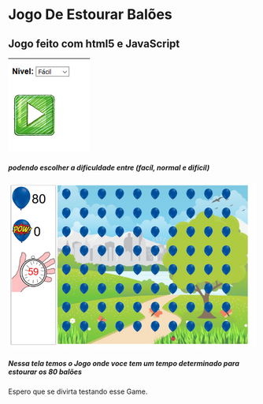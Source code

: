 # Jogo De Estourar Balões
## Jogo feito com html5 e JavaScript  

![botão iniciar Game](https://github.com/RicardoDkw/JogoDeEstourarBaloes/blob/master/inicarGame.jpeg)
##### podendo escolher a dificuldade entre (facíl, normal e difícil)

![Tela do Game](https://github.com/RicardoDkw/JogoDeEstourarBaloes/blob/master/Game.jpeg)
##### Nessa tela temos o Jogo onde voce tem um tempo determinado para estourar os 80 balões

Espero que se divirta testando esse Game.

